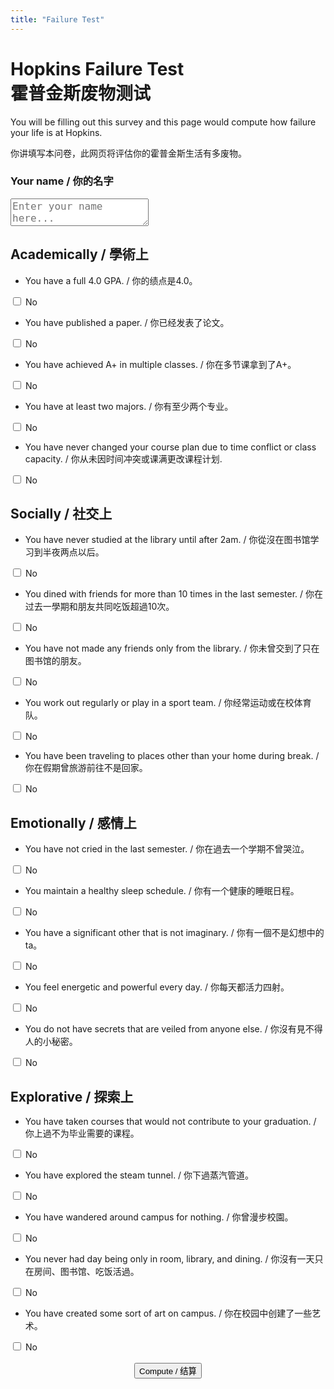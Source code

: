 ```yaml
---
title: "Failure Test"
---
```


# Hopkins Failure Test <br> 霍普金斯废物测试

You will be filling out this survey and this page would compute how failure your life is at Hopkins.

你讲填写本问卷，此网页将评估你的霍普金斯生活有多废物。

### Your name / 你的名字

<textarea id="inputBox" placeholder="Enter your name here..." style="font-size: 16px"></textarea>

## Academically / 學術上

- You have a full 4.0 GPA. / 你的绩点是4.0。
<div class="buttons-container">
    <div class="button-wrapper">
        <label class="switch">
            <input type="checkbox" id="switchButton1">
            <span class="slider"></span>
        </label>
        <span class="status-text" id="status1">No</span>
    </div>
</div>

- You have published a paper. / 你已经发表了论文。
<div class="buttons-container">
    <div class="button-wrapper">
        <label class="switch">
            <input type="checkbox" id="switchButton2">
            <span class="slider"></span>
        </label>
        <span class="status-text" id="status2">No</span>
    </div>
</div>

- You have achieved A+ in multiple classes. / 你在多节课拿到了A+。
<div class="buttons-container">
    <div class="button-wrapper">
        <label class="switch">
            <input type="checkbox" id="switchButton3">
            <span class="slider"></span>
        </label>
        <span class="status-text" id="status3">No</span>
    </div>
</div>

- You have at least two majors. / 你有至少两个专业。
<div class="buttons-container">
    <div class="button-wrapper">
        <label class="switch">
            <input type="checkbox" id="switchButton4">
            <span class="slider"></span>
        </label>
        <span class="status-text" id="status4">No</span>
    </div>
</div>

- You have never changed your course plan due to time conflict or class capacity. / 你从未因时间冲突或课满更改课程计划.
<div class="buttons-container">
    <div class="button-wrapper">
        <label class="switch">
            <input type="checkbox" id="switchButton5">
            <span class="slider"></span>
        </label>
        <span class="status-text" id="status5">No</span>
    </div>
</div>

## Socially / 社交上

- You have never studied at the library until after 2am. / 你從沒在图书馆学习到半夜两点以后。
<div class="buttons-container">
    <div class="button-wrapper">
        <label class="switch">
            <input type="checkbox" id="switchButton6">
            <span class="slider"></span>
        </label>
        <span class="status-text" id="status6">No</span>
    </div>
</div>

- You dined with friends for more than 10 times in the last semester. / 你在过去一學期和朋友共同吃饭超過10次。
<div class="buttons-container">
    <div class="button-wrapper">
        <label class="switch">
            <input type="checkbox" id="switchButton7">
            <span class="slider"></span>
        </label>
        <span class="status-text" id="status7">No</span>
    </div>
</div>

- You have not made any friends only from the library. / 你未曾交到了只在图书馆的朋友。
<div class="buttons-container">
    <div class="button-wrapper">
        <label class="switch">
            <input type="checkbox" id="switchButton8">
            <span class="slider"></span>
        </label>
        <span class="status-text" id="status8">No</span>
    </div>
</div>

- You work out regularly or play in a sport team. / 你经常运动或在校体育队。
<div class="buttons-container">
    <div class="button-wrapper">
        <label class="switch">
            <input type="checkbox" id="switchButton9">
            <span class="slider"></span>
        </label>
        <span class="status-text" id="status9">No</span>
    </div>
</div>

- You have been traveling to places other than your home during break. / 你在假期曾旅游前往不是回家。
<div class="buttons-container">
    <div class="button-wrapper">
        <label class="switch">
            <input type="checkbox" id="switchButton10">
            <span class="slider"></span>
        </label>
        <span class="status-text" id="status10">No</span>
    </div>
</div>

## Emotionally / 感情上

- You have not cried in the last semester. / 你在過去一个学期不曾哭泣。
<div class="buttons-container">
    <div class="button-wrapper">
        <label class="switch">
            <input type="checkbox" id="switchButton11">
            <span class="slider"></span>
        </label>
        <span class="status-text" id="status11">No</span>
    </div>
</div>

- You maintain a healthy sleep schedule. / 你有一个健康的睡眠日程。
<div class="buttons-container">
    <div class="button-wrapper">
        <label class="switch">
            <input type="checkbox" id="switchButton12">
            <span class="slider"></span>
        </label>
        <span class="status-text" id="status12">No</span>
    </div>
</div>

- You have a significant other that is not imaginary. / 你有一個不是幻想中的ta。
<div class="buttons-container">
    <div class="button-wrapper">
        <label class="switch">
            <input type="checkbox" id="switchButton13">
            <span class="slider"></span>
        </label>
        <span class="status-text" id="status13">No</span>
    </div>
</div>

- You feel energetic and powerful every day. / 你每天都活力四射。
<div class="buttons-container">
    <div class="button-wrapper">
        <label class="switch">
            <input type="checkbox" id="switchButton14">
            <span class="slider"></span>
        </label>
        <span class="status-text" id="status14">No</span>
    </div>
</div>

- You do not have secrets that are veiled from anyone else. / 你沒有見不得人的小秘密。
<div class="buttons-container">
    <div class="button-wrapper">
        <label class="switch">
            <input type="checkbox" id="switchButton15">
            <span class="slider"></span>
        </label>
        <span class="status-text" id="status15">No</span>
    </div>
</div>

## Explorative / 探索上

- You have taken courses that would not contribute to your graduation. / 你上過不为毕业需要的课程。
<div class="buttons-container">
    <div class="button-wrapper">
        <label class="switch">
            <input type="checkbox" id="switchButton16">
            <span class="slider"></span>
        </label>
        <span class="status-text" id="status16">No</span>
    </div>
</div>

- You have explored the steam tunnel. / 你下過蒸汽管道。
<div class="buttons-container">
    <div class="button-wrapper">
        <label class="switch">
            <input type="checkbox" id="switchButton17">
            <span class="slider"></span>
        </label>
        <span class="status-text" id="status17">No</span>
    </div>
</div>

- You have wandered around campus for nothing. / 你曾漫步校園。
<div class="buttons-container">
    <div class="button-wrapper">
        <label class="switch">
            <input type="checkbox" id="switchButton18">
            <span class="slider"></span>
        </label>
        <span class="status-text" id="status18">No</span>
    </div>
</div>

- You never had day being only in room, library, and dining. / 你沒有一天只在房间、图书馆、吃饭活過。
<div class="buttons-container">
    <div class="button-wrapper">
        <label class="switch">
            <input type="checkbox" id="switchButton19">
            <span class="slider"></span>
        </label>
        <span class="status-text" id="status19">No</span>
    </div>
</div>

- You have created some sort of art on campus. / 你在校园中创建了一些艺术。
<div class="buttons-container">
    <div class="button-wrapper">
        <label class="switch">
            <input type="checkbox" id="switchButton20">
            <span class="slider"></span>
        </label>
        <span class="status-text" id="status20">No</span>
    </div>
</div>

<br>

<div style="text-align: center">
    <button onclick="result()" id="compute">Compute / 结算</button>
</div>

<br>

<div id="result"></div>

<script>
    var score = 0;

    // Update text for each switch based on state
    for (let i = 1; i <= 20; i++) {
        const switchButton = document.getElementById(`switchButton${i}`);
        const statusText = document.getElementById(`status${i}`);
        switchButton.addEventListener('change', function() {
            if (switchButton.checked) {
                statusText.textContent = 'Yes';
                score++;
            } else {
                statusText.textContent = 'No';
                score--;
            }
        });
    }
    
    function result() {
        const name = document.getElementById('inputBox').value.toLowerCase();
        var outcome = "";
        var sentence = "";
        if (score < 5) {
            outcome = "absolute failure";
            sentence = "Try to enjoy your life at Hopkins please!"
        } else if (score < 10) {
            outcome = "mostly failure";
            sentence = "At least there are people that is more failure than you!"
        } else if (score < 15) {
            outcome = "somewhat failure";
            sentence = "Generally not failure, but you can be better!"
        } else if (score < 20) {
            outcome = "not really failure";
            sentence = "Glad you are generally successful here!"
        } else {
            outcome = "absolutely successful";
            sentence = "Well, the only failure you might be is failing to be a failure. Maybe?"
        }
        document.getElementById('result').textContent = "Hey" + name + ", your are " + outcome + "." + sentence;
    }


</script>